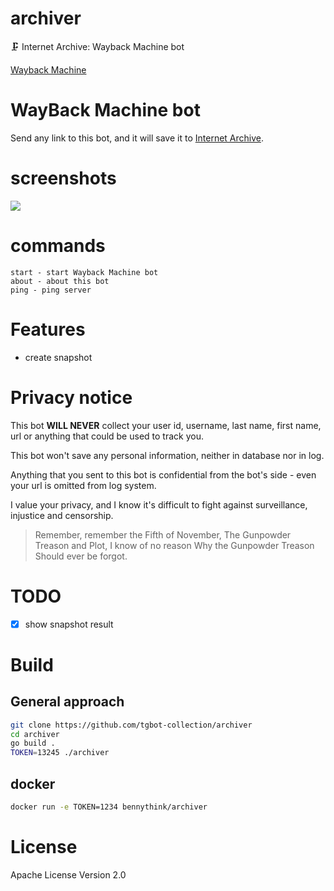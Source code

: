 # archiver
🗜 Internet Archive: Wayback Machine bot

[Wayback Machine](https://t.me/wayback_machine_bot)

# WayBack Machine bot
Send any link to this bot, and it will save it to [Internet Archive](https://archive.org/).

# screenshots
![](assets/1.png)
# commands
```
start - start Wayback Machine bot
about - about this bot
ping - ping server
```

# Features
* create snapshot

# Privacy notice
This bot **WILL NEVER** collect your user id, username, last name, first name, url or anything that could be used to
track you.

This bot won't save any personal information, neither in database nor in log.

Anything that you sent to this bot is confidential from the bot's side - even your url is omitted from log system.

I value your privacy, and I know it's difficult to fight against surveillance, injustice and censorship.

> Remember, remember the Fifth of November,
> The Gunpowder Treason and Plot,
> I know of no reason
> Why the Gunpowder Treason
> Should ever be forgot.

# TODO
- [x] show snapshot result

# Build
## General approach
```bash
git clone https://github.com/tgbot-collection/archiver
cd archiver
go build .
TOKEN=13245 ./archiver
```
## docker
```bash
docker run -e TOKEN=1234 bennythink/archiver
```

# License
Apache License
                           Version 2.0